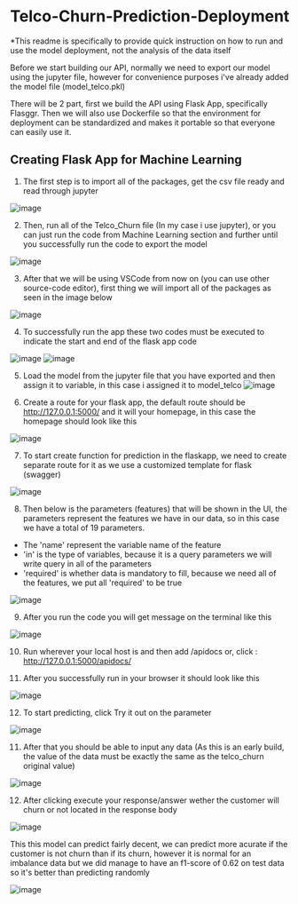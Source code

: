 # Telco-Churn-Prediction-Deployment

*This readme is specifically to provide quick instruction on how to run and use the model deployment, not the analysis of the data itself

Before we start building our API, normally we need to export our model using the jupyter file, however for convenience purposes i've already added the model file (model_telco.pkl)

There will be 2 part, first we build the API using Flask App, specifically Flasggr. Then we will also use Dockerfile so that the environment for deployment can be standardized and makes it portable so that everyone can easily use it.


## Creating Flask App for Machine Learning

1. The first step is to import all of the packages, get the csv file ready and read through jupyter

![image](https://user-images.githubusercontent.com/78836385/126109566-c1f928b3-1cd0-439b-96e2-121e559c040c.png)


2. Then, run all of the Telco_Churn file (In my case i use jupyter), or you can just run the code from Machine Learning section and further until you successfully run the code to export the model

![image](https://user-images.githubusercontent.com/78836385/125919382-34abbcd3-5d69-43a3-989d-c87cc47d2f39.png)


3. After that we will be using VSCode from now on (you can use other source-code editor), first thing we will import all of the packages as seen in the image below

![image](https://user-images.githubusercontent.com/78836385/126111265-93aabe42-a074-49f0-b2d1-7555d92da7be.png)


4. To successfully run the app these two codes must be executed to indicate the start and end of the flask app code

![image](https://user-images.githubusercontent.com/78836385/126112045-a9682004-15e9-470d-9df2-9bb0a467765e.png)
![image](https://user-images.githubusercontent.com/78836385/126112097-958bf709-62bf-440e-9b6e-4238f0eeabf5.png)


5. Load the model from the jupyter file that you have exported and then assign it to variable, in this case i assigned it to model_telco
![image](https://user-images.githubusercontent.com/78836385/126112685-b12a830d-86df-4d34-bf1b-f7d69e033440.png)

6. Create a route for your flask app, the default route should be http://127.0.0.1:5000/ and it will your homepage, in this case the homepage should look like this

![image](https://user-images.githubusercontent.com/78836385/126113424-bdb31172-969e-4528-b04b-5041a812444f.png)


7. To start create function for prediction in the flaskapp, we need to create separate route for it as we use a customized template for flask (swagger)

![image](https://user-images.githubusercontent.com/78836385/126114774-8fe33741-c9a4-473e-a15c-01e8e7a06f47.png)


8. Then below is the parameters (features) that will be shown in the UI, the parameters represent the features we have in our data, so in this case we have a total of 19 parameters.

- The 'name' represent the variable name of the feature
- 'in' is the type of variables, because it is a query parameters we will write query in all of the parameters
- 'required' is whether data is mandatory to fill, because we need all of the features, we put all 'required' to be true

![image](https://user-images.githubusercontent.com/78836385/125920557-ab3fae9f-690d-4614-bf70-260cc49c90c2.png)

9. After you run the code you will get message on the terminal like this

![image](https://user-images.githubusercontent.com/78836385/125921643-c2eed22f-1257-4edd-bf93-cbb7dc2ed470.png)

10. Run wherever your local host is and then add /apidocs
or, click : http://127.0.0.1:5000/apidocs/

11. After you successfully run in your browser it should look like this

![image](https://user-images.githubusercontent.com/78836385/126116466-9ca513cd-aedf-4d11-8729-254a7338284b.png)


12. To start predicting, click Try it out on the parameter

![image](https://user-images.githubusercontent.com/78836385/126116740-d28c45e2-9686-4a84-923c-caec9c31620d.png)



11. After that you should be able to input any data (As this is an early build, the value of the data must be exactly the same as the telco_churn original value)

![image](https://user-images.githubusercontent.com/78836385/125922092-da9e89e3-42e6-4c28-b575-07413d3e1159.png)

12. After clicking execute your response/answer wether the customer will churn or not located in the response body

![image](https://user-images.githubusercontent.com/78836385/125922483-faa5ba6e-53c1-443e-8ad6-87701ab3e72c.png)


This this model can predict fairly decent, we can predict more acurate if the customer is not churn than if its churn, however it is normal for an imbalance data but we did manage to have an f1-score of 0.62 on test data so it's better than predicting randomly

![image](https://user-images.githubusercontent.com/78836385/126117413-a39c15d4-8cce-4d2c-9916-a4109ddbdac5.png)
